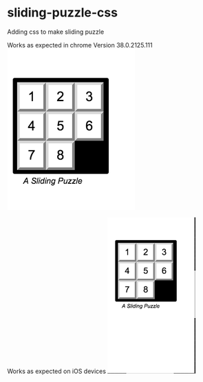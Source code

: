 sliding-puzzle-css
==================
Adding css to make sliding puzzle

Works as expected in chrome Version 38.0.2125.111
![alt tag](Sliding_Puzzle_Quiz_web.png)

Works as expected on iOS devices
![alt tag](Sliding_Puzzle_Quiz_mobile.png)
